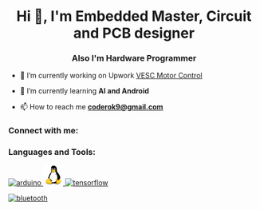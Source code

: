 <h1 align="center">Hi 👋, I'm Embedded Master, Circuit and PCB designer</h1>
<h3 align="center">Also I'm Hardware Programmer</h3>

- 🔭 I’m currently working on Upwork [VESC Motor Control](https://github.com/designmaster0928/VESC_MotorController.git)

- 🌱 I’m currently learning **AI and Android**

- 📫 How to reach me **coderok9@gmail.com**

<h3 align="left">Connect with me:</h3>
<p align="left">
</p>

<h3 align="left">Languages and Tools:</h3>
<p align="left"> <a href="https://www.arduino.cc/" target="_blank" rel="noreferrer"> <img src="https://cdn.worldvectorlogo.com/logos/arduino-1.svg" alt="arduino" width="40" height="40"/> </a> <a href="https://www.linux.org/" target="_blank" rel="noreferrer"> <img src="https://raw.githubusercontent.com/devicons/devicon/master/icons/linux/linux-original.svg" alt="linux" width="40" height="40"/> </a> <a href="https://www.tensorflow.org" target="_blank" rel="noreferrer"> <img src="https://www.vectorlogo.zone/logos/tensorflow/tensorflow-icon.svg" alt="tensorflow" width="40" height="40"/> </a> </p> <a href="https://www.bluetooth.org" target="_blank" rel="noreferrer"> <img src="https://www.vectorlogo.zone/logos/bluetooth/bluetooth-icon.svg" alt="bluetooth" width="40" height="40"/> </a> </p>
